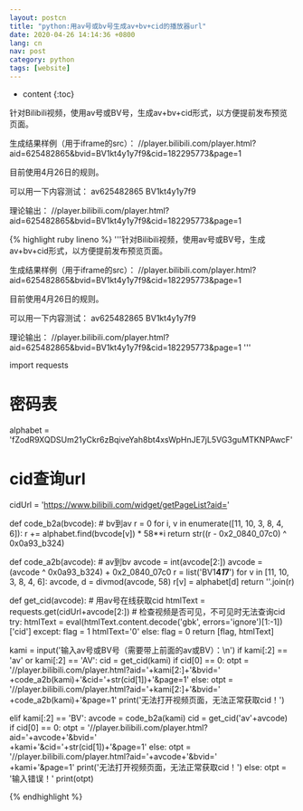 ```yaml
---
layout: postcn
title: "python:用av号或bv号生成av+bv+cid的播放器url"
date: 2020-04-26 14:14:36 +0800
lang: cn
nav: post
category: python
tags: [website]
---
```


* content
{:toc}

针对Bilibili视频，使用av号或BV号，生成av+bv+cid形式，以方便提前发布预览页面。

生成结果样例（用于iframe的src）：
//player.bilibili.com/player.html?aid=625482865&amp;bvid=BV1kt4y1y7f9&amp;cid=182295773&amp;page=1

目前使用4月26日的规则。

可以用一下内容测试：
av625482865
BV1kt4y1y7f9

理论输出：
//player.bilibili.com/player.html?aid=625482865&amp;bvid=BV1kt4y1y7f9&amp;cid=182295773&amp;page=1
<!-- more -->
{% highlight ruby lineno %}
'''针对Bilibili视频，使用av号或BV号，生成av+bv+cid形式，以方便提前发布预览页面。

生成结果样例（用于iframe的src）：
//player.bilibili.com/player.html?aid=625482865&amp;bvid=BV1kt4y1y7f9&amp;cid=182295773&amp;page=1

目前使用4月26日的规则。

可以用一下内容测试：
av625482865
BV1kt4y1y7f9

理论输出：
//player.bilibili.com/player.html?aid=625482865&amp;bvid=BV1kt4y1y7f9&amp;cid=182295773&amp;page=1
'''

import requests

# 密码表
alphabet = 'fZodR9XQDSUm21yCkr6zBqiveYah8bt4xsWpHnJE7jL5VG3guMTKNPAwcF'
# cid查询url
cidUrl = 'https://www.bilibili.com/widget/getPageList?aid='

def code_b2a(bvcode):
    # bv到av
    r = 0
    for i, v in enumerate([11, 10, 3, 8, 4, 6]):
        r += alphabet.find(bvcode[v]) * 58**i
    return str((r - 0x2_0840_07c0) ^ 0x0a93_b324)

def code_a2b(avcode):
    # av到bv
    avcode = int(avcode[2:])
    avcode = (avcode ^ 0x0a93_b324) + 0x2_0840_07c0
    r = list('BV1**4*1*7**')
    for v in [11, 10, 3, 8, 4, 6]:
        avcode, d = divmod(avcode, 58)
        r[v] = alphabet[d]
    return ''.join(r)

def get_cid(avcode):
    # 用av号在线获取cid
    htmlText = requests.get(cidUrl+avcode[2:])
    # 检查视频是否可见，不可见时无法查询cid
    try:
        htmlText = eval(htmlText.content.decode('gbk', errors='ignore')[1:-1])['cid']
    except:
        flag = 1
        htmlText='0'
    else:
        flag = 0
    return [flag, htmlText]
    
kami = input('输入av号或BV号（需要带上前面的av或BV）：\n')
if kami[:2] == 'av' or kami[:2] == 'AV':
    cid = get_cid(kami)
    if cid[0] == 0:
        otpt = '//player.bilibili.com/player.html?aid='+kami[2:]+'&amp;bvid='\
        +code_a2b(kami)+'&amp;cid='+str(cid[1])+'&amp;page=1'
    else:
        otpt = '//player.bilibili.com/player.html?aid='+kami[2:]+'&amp;bvid='\
        +code_a2b(kami)+'&amp;page=1'
        print('无法打开视频页面，无法正常获取cid！')

elif kami[:2] == 'BV':
    avcode = code_b2a(kami)
    cid = get_cid('av'+avcode)
    if cid[0] == 0:
        otpt = '//player.bilibili.com/player.html?aid='+avcode+'&amp;bvid='\
        +kami+'&amp;cid='+str(cid[1])+'&amp;page=1'
    else:
        otpt = '//player.bilibili.com/player.html?aid='+avcode+'&amp;bvid='\
        +kami+'&amp;page=1'
        print('无法打开视频页面，无法正常获取cid！')
else:
    otpt = '输入错误！'
print(otpt)

{% endhighlight %}